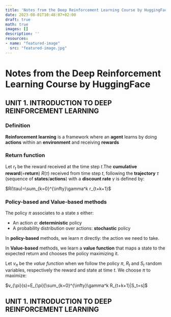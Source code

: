 ```yaml
---
title: 'Notes from the Deep Reinforcement Learning Course by HuggingFace'
date: 2023-08-01T10:48:07+02:00
draft: true
math: true
images: []
description: ''
resources:
- name: "featured-image"
  src: "featured-image.jpg"
---
```


# Notes from the Deep Reinforcement Learning Course by HuggingFace

## UNIT 1. INTRODUCTION TO DEEP REINFORCEMENT LEARNING

### Definition

**Reinforcement learning** is a framework where an **agent** learns by doing **actions** within an **environment** and receiving **rewards**

### Return function

Let $r_t$ be the reward received at the time step $t$.The **cumulative reward**(=**return**) $R(\tau)$ received from time step $t$, following the **trajectory** $\tau$ (sequence of **states**/**actions**) with a **discount rate** $\gamma$ is defined by:

$R(\tau)=\sum_{k=0}^{\infty}\gamma^k r_{t+k+1}$

### Policy-based and Value-based methods

The policy $\pi$ associates to a state $s$ either:
* An action $a$: **deterministic** policy
* A probability distribution over actions: **stochastic** policy

In **policy-based** methods, we learn $\pi$ directly: the action we need to take.

In **Value-based** methods, we learn a **value function** that maps a state to the expected return and chooses the policy maximizing it.

Let $v_{\pi}$ be the *value function* when we follow the policy $\pi$, $R_t$ and $S_t$ random variables, respectively the reward and state at time $t$. We choose $\pi$ to maximize:

$v_{\pi}(s)=E_{\pi}[\sum_{k=0}^{\infty}\gamma^k R_{t+k+1}|S_t=s]$


## UNIT 1. INTRODUCTION TO DEEP REINFORCEMENT LEARNING